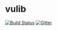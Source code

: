 # vulib

[![Build Status](https://travis-ci.org/vulib/vulib.svg)](https://travis-ci.org/vulib/vulib)
[![Gitter](https://badges.gitter.im/Join%20Chat.svg)](https://gitter.im/vulib/vulib?utm_source=badge&utm_medium=badge&utm_campaign=pr-badge&utm_content=badge)
